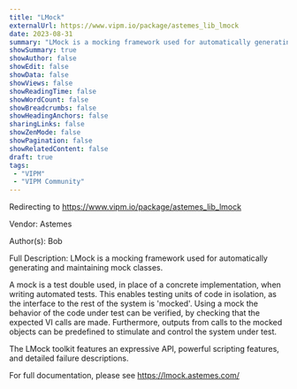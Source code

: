 ```yaml
---
title: "LMock"
externalUrl: https://www.vipm.io/package/astemes_lib_lmock
date: 2023-08-31
summary: "LMock is a mocking framework used for automatically generating and maintaining mock classes."
showSummary: true
showAuthor: false
showEdit: false
showData: false
showViews: false
showReadingTime: false
showWordCount: false
showBreadcrumbs: false
showHeadingAnchors: false
sharingLinks: false
showZenMode: false
showPagination: false
showRelatedContent: false
draft: true
tags:
 - "VIPM"
 - "VIPM Community"
---
```


Redirecting to https://www.vipm.io/package/astemes_lib_lmock

Vendor: Astemes

Author(s): Bob
 
Full Description:
LMock is a mocking framework used for automatically generating and maintaining mock classes. 

A mock is a test double used, in place of a concrete implementation, when writing automated tests. This enables testing units of code in isolation, as the interface to the rest of the system is 'mocked'. Using a mock the behavior of the code under test can be verified, by checking that the expected VI calls are made. Furthermore, outputs from calls to the mocked objects can be predefined to stimulate and control the system under test. 

The LMock toolkit features an expressive API, powerful scripting features, and detailed failure descriptions.

For full documentation, please see https://lmock.astemes.com/
